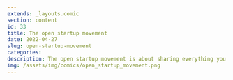 ```yaml
---
extends: _layouts.comic
section: content
id: 33
title: The open startup movement
date: 2022-04-27
slug: open-startup-movement
categories:
description: The open startup movement is about sharing everything you do publically in the hopes of getting noticed.
img: /assets/img/comics/open_startup_movement.png
---
```

